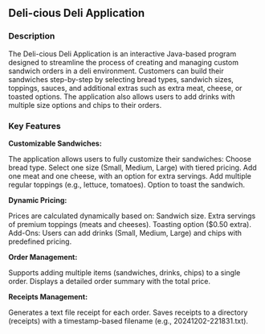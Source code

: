 ## Deli-cious Deli Application
### Description
The Deli-cious Deli Application is an interactive Java-based program designed to streamline the process of creating and managing custom sandwich orders in a deli environment. Customers can build their sandwiches step-by-step by selecting bread types, sandwich sizes, toppings, sauces, and additional extras such as extra meat, cheese, or toasted options. The application also allows users to add drinks with multiple size options and chips to their orders.

### Key Features
**Customizable Sandwiches:**

The application allows users to fully customize their sandwiches:
Choose bread type.
Select one size (Small, Medium, Large) with tiered pricing.
Add one meat and one cheese, with an option for extra servings.
Add multiple regular toppings (e.g., lettuce, tomatoes).
Option to toast the sandwich.

**Dynamic Pricing:**

Prices are calculated dynamically based on:
Sandwich size.
Extra servings of premium toppings (meats and cheeses).
Toasting option ($0.50 extra).
Add-Ons:
Users can add drinks (Small, Medium, Large) and chips with predefined pricing.

**Order Management:**

Supports adding multiple items (sandwiches, drinks, chips) to a single order.
Displays a detailed order summary with the total price.

**Receipts Management:**

Generates a text file receipt for each order.
Saves receipts to a directory (receipts) with a timestamp-based filename (e.g., 20241202-221831.txt).
